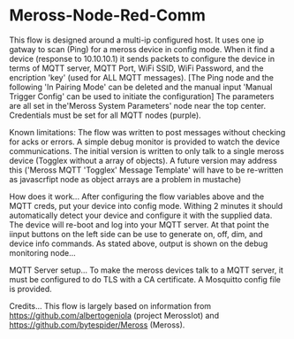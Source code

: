 # Meross-Node-Red-Comm

This flow is designed around a multi-ip configured host.  It uses one ip gatway to scan (Ping) for a meross device in config mode. When it find a device (response to 10.10.10.1) it sends packets to configure the device in terms of MQTT server, MQTT Port, WiFi SSID, WiFi Password, and the encription 'key' (used for ALL MQTT messages).  [The Ping node and the following 'In Pairing Mode' can be deleted and the manual input 'Manual Trigger Config' can be used to initiate the configuration] The parameters are all set in the'Meross System Parameters' node near the top center.  Credentials must be set for all MQTT nodes (purple).

Known limitations: The flow was written to post messages without checking for acks or errors.  A simple debug monitor is provided to watch the device communications.  The initial version is written to only talk to a single meross device (Togglex without a array of objects).  A future version may address this ('Meross MQTT 'Togglex' Message Template' will have to be re-written as javascrfipt node as object arrays are a problem in mustache)

How does it work...
After configuring the flow variables above and the MQTT creds, put your device into config mode.  Withing 2 minutes it should automatically detect your device and configure it with the supplied data.  The device will re-boot and log into your MQTT server.  At that point the iinput buttons on the left side can be use to generate on, off, dim, and device info commands.  As stated above, output is shown on the debug monitoring node...

MQTT Server setup...
To make the meross devices talk to a MQTT server, it must be configured to do TLS with a CA certificate.  A Mosquitto config file is provided.

Credits...
This flow is largely based on information from https://github.com/albertogeniola (project MerossIot) and https://github.com/bytespider/Meross (Meross).
